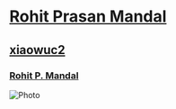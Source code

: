 # [Rohit Prasan Mandal](xiaowuc2.vercel.app)
## [xiaowuc2](xiaowuc2.vercel.app)
### [Rohit P. Mandal](xiaowuc2.vercel.app)



<Image
  src="/images/qxr.png"
  width={200}
  height={60}
  alt="Photo"
  priority
  className="next-image"
/>



